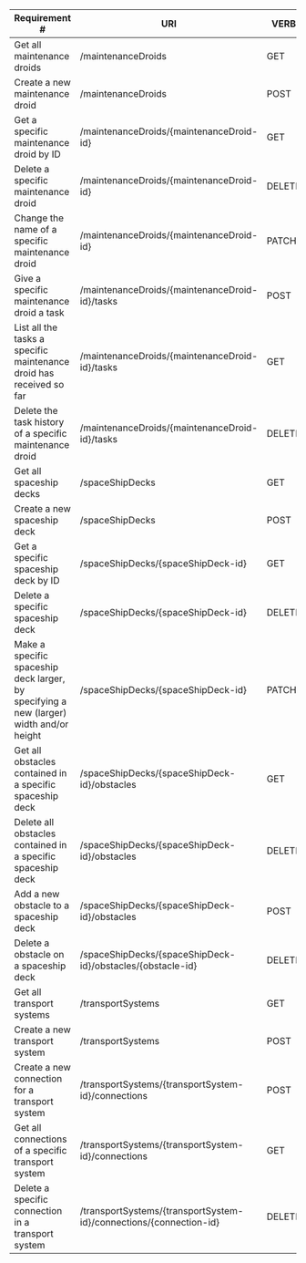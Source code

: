 |Requirement # | URI | VERB |
|---|---|---|
| Get all maintenance droids                                                                      | /maintenanceDroids |GET |
| Create a new maintenance droid                                                                  |  /maintenanceDroids| POST |
| Get a specific maintenance droid by ID                                                          | /maintenanceDroids/{maintenanceDroid-id} | GET |
| Delete a specific maintenance droid                                                             |/maintenanceDroids/{maintenanceDroid-id} | DELETE |
| Change the name of a specific maintenance droid                                                 |  /maintenanceDroids/{maintenanceDroid-id} | PATCH  |
| Give a specific maintenance droid a task                                         | /maintenanceDroids/{maintenanceDroid-id}/tasks | POST |
| List all the tasks a specific maintenance droid has received so far                        |/maintenanceDroids/{maintenanceDroid-id}/tasks | GET |
| Delete the task history of a specific maintenance droid                                    |/maintenanceDroids/{maintenanceDroid-id}/tasks | DELETE |
| Get all spaceship decks                                                                 |/spaceShipDecks | GET |
| Create a new spaceship deck                                                             | /spaceShipDecks | POST |
| Get a specific spaceship deck by ID                                                     | /spaceShipDecks/{spaceShipDeck-id} |  GET |
| Delete a specific spaceship deck                                                        | /spaceShipDecks/{spaceShipDeck-id}| DELETE |
| Make a specific spaceship deck larger, by specifying a new (larger) width and/or height |  /spaceShipDecks/{spaceShipDeck-id} | PATCH |
| Get all obstacles contained in a specific spaceship deck                                  | /spaceShipDecks/{spaceShipDeck-id}/obstacles | GET |
| Delete all obstacles contained in a specific spaceship deck                               | /spaceShipDecks/{spaceShipDeck-id}/obstacles | DELETE |
| Add a new obstacle to a spaceship deck                                                    | /spaceShipDecks/{spaceShipDeck-id}/obstacles | POST |
| Delete a obstacle on a spaceship deck                                                     | /spaceShipDecks/{spaceShipDeck-id}/obstacles/{obstacle-id}| DELETE |
| Get all transport systems                                                            | /transportSystems | GET |
| Create a new transport system                                                        | /transportSystems| POST |
| Create a new connection for a transport system                                       | /transportSystems/{transportSystem-id}/connections | POST |
| Get all connections of a specific transport system                                   | /transportSystems/{transportSystem-id}/connections | GET |
| Delete a specific connection in a transport system                                   |/transportSystems/{transportSystem-id}/connections/{connection-id}  | DELETE  |